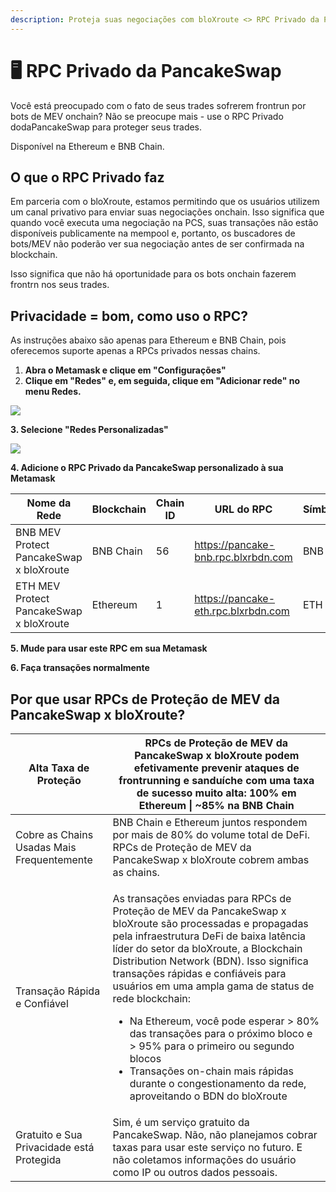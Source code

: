 ```yaml
---
description: Proteja suas negociações com bloXroute <> RPC Privado da PancakeSwap!
---
```


# 🖥 RPC Privado da PancakeSwap

Você está preocupado com o fato de seus trades sofrerem frontrun por bots de MEV onchain? Não se preocupe mais - use o RPC Privado dodaPancakeSwap para proteger seus trades.&#x20;

Disponível na Ethereum e BNB Chain.

## O que o RPC Privado faz&#x20;

Em parceria com o bloXroute, estamos permitindo que os usuários utilizem um canal privativo para enviar suas negociações onchain. Isso significa que quando você executa uma negociação na PCS, suas transações não estão disponíveis publicamente na mempool e, portanto, os buscadores de bots/MEV não poderão ver sua negociação antes de ser confirmada na blockchain.&#x20;

Isso significa que não há oportunidade para os bots onchain fazerem frontrn nos seus trades.&#x20;

## Privacidade = bom, como uso o RPC?&#x20;

As instruções abaixo são apenas para Ethereum e BNB Chain, pois oferecemos suporte apenas a RPCs privados nessas chains.

1. **Abra o Metamask e clique em "Configurações"**
2. **Clique em "Redes" e, em seguida, clique em "Adicionar rede" no menu Redes.**

![](https://lh5.googleusercontent.com/cS-RmQrPgtOe\_KAVThMlScq\_NzaY5kSN9AlnEvpESAeBrs5cTe8lg-HGqJQqTIzT1VgpXV\_HMhwTZ1JwlVBm1kejCzOdQHrk9Xb1islTU-PxxdfdXiGaR8ZzehoeyAdlpz1twYIHv\_TmSgkF6iNUqSg)

**3. Selecione "Redes Personalizadas"**

![](https://lh3.googleusercontent.com/BDRPJqpxQXHq6IfOBel4D8M\_yjyNQ6E-dHmSByj26WBv961ttpJ5kZd8yXjhLTV7gHG7JbbW1qmzzDPUsiThcxC4WbOhEOV6HjKkn5VrS4Plsl-gm0ZO7uFZCdLfbtGAc-tvNib8qDu\_jlgIeecmqOs)

**4. Adicione o RPC Privado da PancakeSwap personalizado à sua Metamask**

| Nome da Rede                            | Blockchain | Chain ID | URL do RPC                          | Símbolo |
| --------------------------------------- | ---------- | -------- | ----------------------------------- | ------- |
| BNB MEV Protect PancakeSwap x bloXroute | BNB Chain  | 56       | https://pancake-bnb.rpc.blxrbdn.com | BNB     |
| ETH MEV Protect PancakeSwap x bloXroute | Ethereum   | 1        | https://pancake-eth.rpc.blxrbdn.com | ETH     |

**5. Mude para usar este RPC em sua Metamask**&#x20;

**6. Faça transações normalmente**&#x20;

## Por que usar RPCs de Proteção de MEV da PancakeSwap x bloXroute?

| Alta Taxa de Proteção                      | RPCs de Proteção de MEV da PancakeSwap x bloXroute podem efetivamente prevenir ataques de frontrunning e sanduíche com uma taxa de sucesso muito alta: 100% em Ethereum \| \~85% na BNB Chain                                                                                                                                                                                                                                                                                                                                                                                                     |
| ------------------------------------------ | ------------------------------------------------------------------------------------------------------------------------------------------------------------------------------------------------------------------------------------------------------------------------------------------------------------------------------------------------------------------------------------------------------------------------------------------------------------------------------------------------------------------------------------------------------------------------------------------------- |
| Cobre as Chains Usadas Mais Frequentemente | BNB Chain e Ethereum juntos respondem por mais de 80% do volume total de DeFi. RPCs de Proteção de MEV da PancakeSwap x bloXroute cobrem ambas as chains.                                                                                                                                                                                                                                                                                                                                                                                                                                         |
| Transação Rápida e Confiável               | <p>As transações enviadas para RPCs de Proteção de MEV da PancakeSwap x bloXroute são processadas e propagadas pela infraestrutura DeFi de baixa latência líder do setor da bloXroute, a Blockchain Distribution Network (BDN). Isso significa transações rápidas e confiáveis para usuários em uma ampla gama de status de rede blockchain:</p><ul><li>Na Ethereum, você pode esperar > 80% das transações para o próximo bloco e > 95% para o primeiro ou segundo blocos</li><li>Transações on-chain mais rápidas durante o congestionamento da rede, aproveitando o BDN do bloXroute</li></ul> |
| Gratuito e Sua Privacidade está Protegida  | Sim, é um serviço gratuito da PancakeSwap. Não, não planejamos cobrar taxas para usar este serviço no futuro. E não coletamos informações do usuário como IP ou outros dados pessoais.                                                                                                                                                                                                                                                                                                                                                                                                            |

